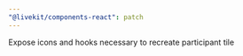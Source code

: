 ```yaml
---
"@livekit/components-react": patch
---
```


Expose icons and hooks necessary to recreate participant tile
